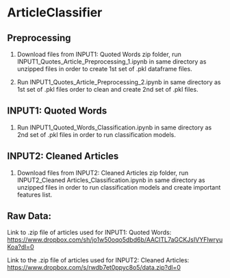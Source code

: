 # ArticleClassifier

## Preprocessing
1. Download files from INPUT1: Quoted Words zip folder, run INPUT1_Quotes_Article_Preprocessing_1.ipynb in same directory as unzipped files in order to create 1st set of .pkl dataframe files.

2. Run INPUT1_Quotes_Article_Preprocessing_2.ipynb in same directory as 1st set of .pkl files order to clean and create 2nd set of .pkl files.

## INPUT1: Quoted Words
1. Run INPUT1_Quoted_Words_Classification.ipynb in same directory as 2nd set of .pkl files in order to run classification models. 

## INPUT2: Cleaned Articles
1. Download files from INPUT2: Cleaned Articles zip folder, run INPUT2_Cleaned Articles_Classification.ipynb in same directory as 
unzipped files in order to run classification models and create important features list.

## Raw Data:

Link to .zip file of articles used for INPUT1: Quoted Words:
https://www.dropbox.com/sh/jo1w50oqo5dbd6b/AACITL7aGCKJsIVYFlwryuKoa?dl=0

Link to the .zip file of articles used for INPUT2: Cleaned Articles:
https://www.dropbox.com/s/rwdb7et0ppyc8o5/data.zip?dl=0
